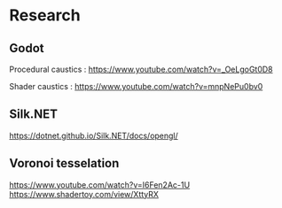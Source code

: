 # Research

## Godot 

Procedural caustics : 
https://www.youtube.com/watch?v=_OeLgoGt0D8

Shader caustics : 
https://www.youtube.com/watch?v=mnpNePu0bv0


## Silk.NET

https://dotnet.github.io/Silk.NET/docs/opengl/

## Voronoi tesselation

https://www.youtube.com/watch?v=I6Fen2Ac-1U
https://www.shadertoy.com/view/XttyRX